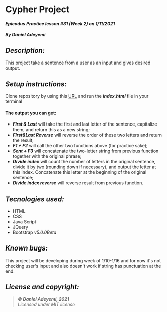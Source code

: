 # Cypher Project
#### *Epicodus Practice lesson #31 (Week 2) on 1/11/2021*
***By Daniel Adeyemi***

## *Description:*
This project take a sentence from a user as an input and gives desired output.

## *Setup instructions:*
Clone repository by using this [URL](https://github.com/DanielAdeyemi/Epicodus_1_11_JQuery_practice.git) and run the ***index.html*** file in your terminal
#### **The output you can get:**
* ***First & Last*** will take the first and last letter of the sentence, capitalize them, and return this as a new string;
* ***First&Last Reverse*** will reverse the order of these two letters and return the result;
* ***F1 + F2*** will call the other two functions above (for practice sake);
* ***Sent + F3*** will concatenate the two-letter string from previous function together with the original phrase;
* ***Divide index*** will count the number of letters in the original sentence, divide it by two (rounding down if necessary), and output the letter at this index. Concatenate this letter at the beginning of the original sentence;
* ***Divide index reverse*** will reverse result from previous function.

## *Tecnologies used:*
* HTML
* CSS
* Java Script
* JQuery
* Bootstrap *v5.0.0Beta*

## *Known bugs:*
This project will be developing during week of 1/10-1/16 and for now it's not checking user's input and also doesn't work if string has punctuation at the end.

## *License and copyright:*

> ***© Daniel Adeyemi, 2021***   
> *Licensed under MIT license*